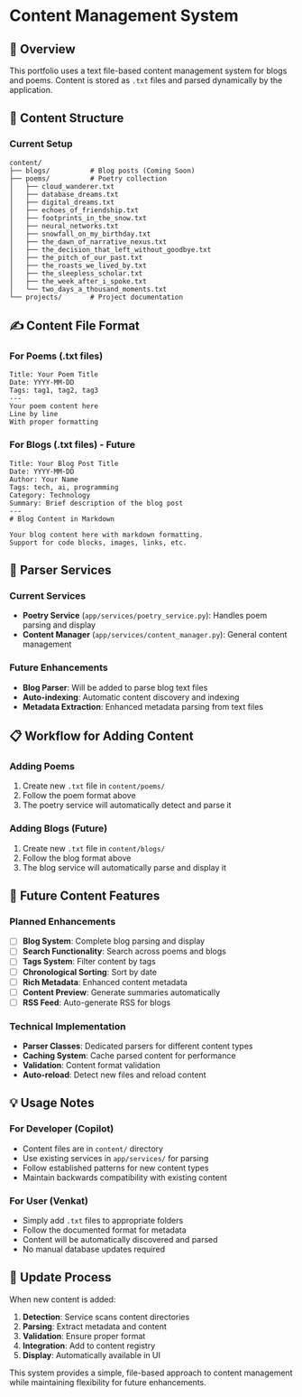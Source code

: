 # Content Management System

## 📝 Overview
This portfolio uses a text file-based content management system for blogs and poems. Content is stored as `.txt` files and parsed dynamically by the application.

## 📁 Content Structure

### Current Setup
```
content/
├── blogs/          # Blog posts (Coming Soon)
├── poems/          # Poetry collection
│   ├── cloud_wanderer.txt
│   ├── database_dreams.txt
│   ├── digital_dreams.txt
│   ├── echoes_of_friendship.txt
│   ├── footprints_in_the_snow.txt
│   ├── neural_networks.txt
│   ├── snowfall_on_my_birthday.txt
│   ├── the_dawn_of_narrative_nexus.txt
│   ├── the_decision_that_left_without_goodbye.txt
│   ├── the_pitch_of_our_past.txt
│   ├── the_roasts_we_lived_by.txt
│   ├── the_sleepless_scholar.txt
│   ├── the_week_after_i_spoke.txt
│   └── two_days_a_thousand_moments.txt
└── projects/       # Project documentation
```

## ✍️ Content File Format

### For Poems (.txt files)
```
Title: Your Poem Title
Date: YYYY-MM-DD
Tags: tag1, tag2, tag3
---
Your poem content here
Line by line
With proper formatting
```

### For Blogs (.txt files) - Future
```
Title: Your Blog Post Title
Date: YYYY-MM-DD
Author: Your Name
Tags: tech, ai, programming
Category: Technology
Summary: Brief description of the blog post
---
# Blog Content in Markdown

Your blog content here with markdown formatting.
Support for code blocks, images, links, etc.
```

## 🔧 Parser Services

### Current Services
- **Poetry Service** (`app/services/poetry_service.py`): Handles poem parsing and display
- **Content Manager** (`app/services/content_manager.py`): General content management

### Future Enhancements
- **Blog Parser**: Will be added to parse blog text files
- **Auto-indexing**: Automatic content discovery and indexing
- **Metadata Extraction**: Enhanced metadata parsing from text files

## 📋 Workflow for Adding Content

### Adding Poems
1. Create new `.txt` file in `content/poems/`
2. Follow the poem format above
3. The poetry service will automatically detect and parse it

### Adding Blogs (Future)
1. Create new `.txt` file in `content/blogs/`
2. Follow the blog format above
3. The blog service will automatically parse and display it

## 🚀 Future Content Features

### Planned Enhancements
- [ ] **Blog System**: Complete blog parsing and display
- [ ] **Search Functionality**: Search across poems and blogs
- [ ] **Tags System**: Filter content by tags
- [ ] **Chronological Sorting**: Sort by date
- [ ] **Rich Metadata**: Enhanced content metadata
- [ ] **Content Preview**: Generate summaries automatically
- [ ] **RSS Feed**: Auto-generate RSS for blogs

### Technical Implementation
- **Parser Classes**: Dedicated parsers for different content types
- **Caching System**: Cache parsed content for performance
- **Validation**: Content format validation
- **Auto-reload**: Detect new files and reload content

## 💡 Usage Notes

### For Developer (Copilot)
- Content files are in `content/` directory
- Use existing services in `app/services/` for parsing
- Follow established patterns for new content types
- Maintain backwards compatibility with existing content

### For User (Venkat)
- Simply add `.txt` files to appropriate folders
- Follow the documented format for metadata
- Content will be automatically discovered and parsed
- No manual database updates required

## 🔄 Update Process

When new content is added:
1. **Detection**: Service scans content directories
2. **Parsing**: Extract metadata and content
3. **Validation**: Ensure proper format
4. **Integration**: Add to content registry
5. **Display**: Automatically available in UI

This system provides a simple, file-based approach to content management while maintaining flexibility for future enhancements.
